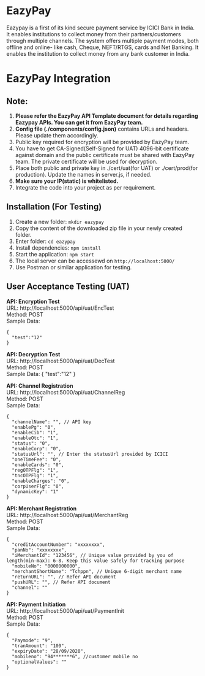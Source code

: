# EazyPay

Eazypay is a first of its kind secure payment service by ICICI Bank in India. It enables institutions to collect money from their partners/customers through multiple channels. The system offers multiple payment modes, both offline and online- like cash, Cheque, NEFT/RTGS, cards and Net Banking. It enables the institution to collect money from any bank customer in India.


# EazyPay Integration

## Note:
1. **Please refer the EazyPay API Template document for details regarding Eazypay APIs. You can get it from EazyPay team.**
2. **Config file (./components/config.json)** contains URLs and headers. Please update them accordingly.
3. Public key required for encryption will be provided by EazyPay team.
4. You have to get CA-Signed(Self-Signed for UAT) 4096-bit certificate against domain and the public certificate must be shared with EazyPay team. The private certificate will be used for decryption.
5. Place both public and private key in ./cert/uat(for UAT) or ./cert/prod(for production). Update the names in server.js, if needed.
6. **Make sure your IP(static) is whitelisted.**
7. Integrate the code into your project as per requirement.


## Installation (For Testing)

 1. Create a new folder: `mkdir eazypay`
 2. Copy the content of the downloaded zip file in your newly created folder.
 3. Enter folder: `cd eazypay`
 4. Install dependencies: `npm install`
 5. Start the application: `npm start`
 6. The local server can be accessewd on `http://localhost:5000/`
 7. Use Postman or similar application for testing.


## User Acceptance Testing (UAT)


**API: Encryption Test**<br/>
URL: http://localhost:5000/api/uat/EncTest <br/>
Method: POST<br/>
Sample Data:
```
{
  "test":"12"
}
```


**API: Decryption Test**<br/>
URL: http://localhost:5000/api/uat/DecTest <br/>
Method: POST<br/>
Sample Data:
{
  "test":"12"
}


**API: Channel Registration**<br/>
URL: http://localhost:5000/api/uat/ChannelReg <br/>
Method: POST<br/>
Sample Data:
```
{
  "channelName": "", // API key
  "enablePg": "0",
  "enableCib": "1",
  "enableOtc": "1",
  "status": "0",
  "enableCorp": "0",
  "statusUrl": "", // Enter the statusUrl provided by ICICI
  "oneTimeFee": "0",
  "enableCards": "0",
  "regOTPFlg": "1",
  "tncOTPFlg": "1",
  "enableCharges": "0",
  "corpUserFlg": "0",
  "dynamicKey": "1"
}
```


**API: Merchant Registration**<br/>
URL: http://localhost:5000/api/uat/MerchantReg <br/>
Method: POST<br/>
Sample Data:
```
{
  "creditAccountNumber": "xxxxxxxx",
  "panNo": "xxxxxxxx",
  "iMerchantId": "123456", // Unique value provided by you of length(min-max): 6-8. Keep this value safely for tracking purpose
  "mobileNo": "0000000000",
  "merchantShortName": "Tchppn", // Unique 6-digit merchant name
  "returnURL": "", // Refer API document
  "pushURL": "", // Refer API document
  "channel": ""
}
```


**API: Payment Initiation**<br/>
URL: http://localhost:5000/api/uat/PaymentInit <br/>
Method: POST<br/>
Sample Data:
```
{
  "Paymode": "9",
  "tranAmount": "100",
  "expiryDate": "28/09/2020",
  "mobileno": "94*******6", //customer mobile no
  "optionalValues": ""
}
```
